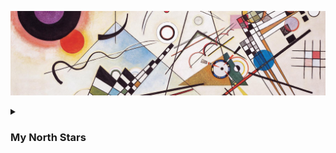 ![Wassily Kandinsky's Composition VIII](wkcompviii.jpg)
<details>
  <summary><h3>My North Stars</h3></summary>
  <br>

> Optimism is your moral duty.
>
— [_The Open Society and Its Enemies_](https://en.wikipedia.org/wiki/The_Open_Society_and_Its_Enemies), Volume 1, Chapter 10

<br>

> Man has a large capacity for effort. In fact it is so much greater than we think it is that few ever reach this capacity. We should value the faculty of knowing what we ought to do and having the will to do it. Knowing is easy; it is the doing that is difficult. The critical issue is not what we know but what we do with what we know. The great end of life is not knowledge, but action. I believe that it is the duty of each of us to act as if the fate of the world depended on him ... we must live for the future, not for our own comfort or success.
>
— [Admiral Hyman G. Rickover](https://en.wikipedia.org/wiki/Hyman_G._Rickover)
